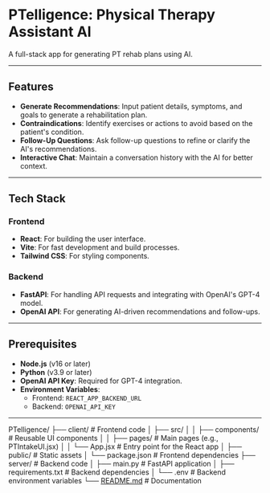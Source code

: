 # PTelligence: Physical Therapy Assistant AI

A full-stack app for generating PT rehab plans using AI.

---

## Features

- **Generate Recommendations**: Input patient details, symptoms, and goals to generate a rehabilitation plan.
- **Contraindications**: Identify exercises or actions to avoid based on the patient's condition.
- **Follow-Up Questions**: Ask follow-up questions to refine or clarify the AI's recommendations.
- **Interactive Chat**: Maintain a conversation history with the AI for better context.

---

## Tech Stack

### Frontend

- **React**: For building the user interface.
- **Vite**: For fast development and build processes.
- **Tailwind CSS**: For styling components.

### Backend

- **FastAPI**: For handling API requests and integrating with OpenAI's GPT-4 model.
- **OpenAI API**: For generating AI-driven recommendations and follow-ups.

---

## Prerequisites

- **Node.js** (v16 or later)
- **Python** (v3.9 or later)
- **OpenAI API Key**: Required for GPT-4 integration.
- **Environment Variables**:
  - Frontend: `REACT_APP_BACKEND_URL`
  - Backend: `OPENAI_API_KEY`

---

PTelligence/
├── client/ # Frontend code
│ ├── src/
│ │ ├── components/ # Reusable UI components
│ │ ├── pages/ # Main pages (e.g., PTIntakeUI.jsx)
│ │ └── App.jsx # Entry point for the React app
│ ├── public/ # Static assets
│ └── package.json # Frontend dependencies
├── server/ # Backend code
│ ├── main.py # FastAPI application
│ ├── requirements.txt # Backend dependencies
│ └── .env # Backend environment variables
└── [README.md](http://_vscodecontentref_/1) # Documentation
